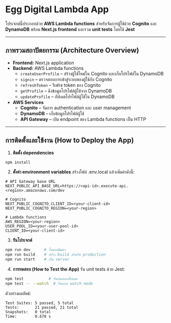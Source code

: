 # Egg Digital Lambda App

โปรเจกต์นี้ประกอบด้วย **AWS Lambda functions** สำหรับจัดการผู้ใช้ด้วย **Cognito** และ **DynamoDB** พร้อม **Next.js frontend** และรวม **unit tests** โดยใช้ **Jest**

---

## ภาพรวมสถาปัตยกรรม (Architecture Overview)

- **Frontend:** Next.js application
- **Backend:** AWS Lambda functions
  - `createUserProfile` – สร้างผู้ใช้ใหม่ใน Cognito และเก็บโปรไฟล์ใน DynamoDB
  - `signin` – ตรวจสอบการเข้าสู่ระบบของผู้ใช้กับ Cognito
  - `refreshToken` – รีเฟรช token ของ Cognito
  - `getProfile` – ดึงข้อมูลโปรไฟล์ผู้ใช้จาก DynamoDB
  - `updateProfile` – อัปเดตโปรไฟล์ผู้ใช้ใน DynamoDB
- **AWS Services**
  - **Cognito** – จัดการ authentication และ user management
  - **DynamoDB** – เก็บข้อมูลโปรไฟล์ผู้ใช้
  - **API Gateway** – เปิด endpoint ของ Lambda functions เป็น HTTP

---

## การติดตั้งและใช้งาน (How to Deploy the App)

1. **ติดตั้ง dependencies**
```bash
npm install
```

2. **ตั้งค่า environment variables**
สร้างไฟล์ .env.local แล้วเพิ่มค่าดังนี้:
```text
# API Gateway base URL
NEXT_PUBLIC_API_BASE_URL=https://<api-id>.execute-api.<region>.amazonaws.com/dev

# Cognito
NEXT_PUBLIC_COGNITO_CLIENT_ID=<your-client-id>
NEXT_PUBLIC_COGNITO_REGION=<your-region>

# Lambda functions
AWS_REGION=<your-region>
USER_POOL_ID=<your-user-pool-id>
CLIENT_ID=<your-client-id>
```

3. **รันโปรเจกต์**
```bash
npm run dev      # โหมดพัฒนา
npm run build    # สร้าง build สำหรับ production
npm run start    # เริ่ม server
```

4. **การทดสอบ (How to Test the App)**
รัน unit tests ด้วย Jest:
```bash
npm test           # รันทดสอบทั้งหมด
npm test -- --watch  # รันแบบ watch mode
```

ตัวอย่างผลลัพธ์:
```text
Test Suites: 5 passed, 5 total
Tests:       21 passed, 21 total
Snapshots:   0 total
Time:        0.678 s
```


